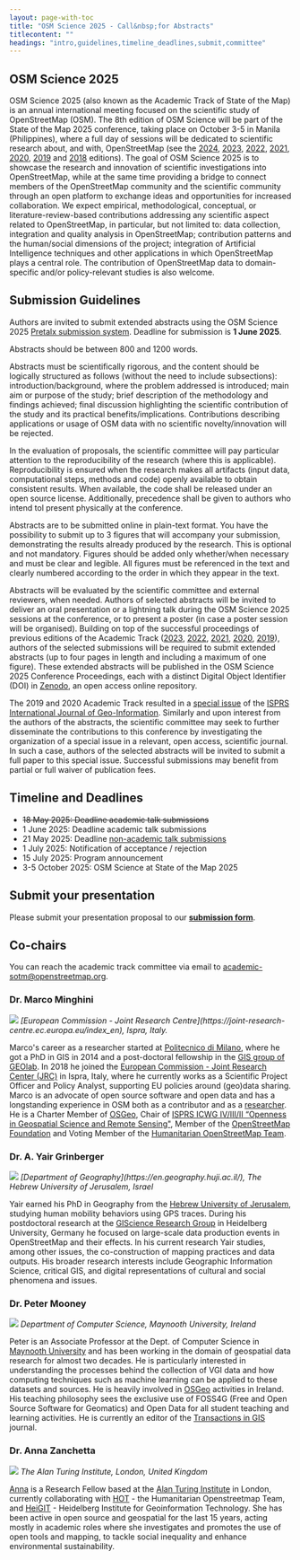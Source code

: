 ```yaml
---
layout: page-with-toc
title: "OSM Science 2025 - Call&nbsp;for Abstracts"
titlecontent: ""
headings: "intro,guidelines,timeline_deadlines,submit,committee"
---
```


<h2 id="intro">OSM Science 2025</h2>

OSM Science 2025 (also known as the Academic Track of State of the Map) is an annual international meeting focused on the scientific study of OpenStreetMap (OSM). The 8th edition of OSM Science will be part of the State of the Map 2025 conference, taking place on October 3-5 in Manila (Philippines), where a full day of sessions will be dedicated to scientific research about, and with, OpenStreetMap (see the [2024](https://2024.stateofthemap.org/calls/academic/), [2023](https://osmscience.github.io/OSMScience2023/), [2022](https://2022.stateofthemap.org/calls/academic/), [2021](https://2021.stateofthemap.org/calls/academic/), [2020](https://2020.stateofthemap.org/cfp/academic/), [2019](https://2019.stateofthemap.org/academic_programme/) and [2018](https://2018.stateofthemap.org/academictrack/) editions).
The goal of OSM Science 2025 is to showcase the research and innovation of scientific investigations into OpenStreetMap, while at the same time providing a bridge to connect members of the OpenStreetMap community and the scientific community through an open platform to exchange ideas and opportunities for increased collaboration. We expect empirical, methodological, conceptual, or literature-review-based contributions addressing any scientific aspect related to OpenStreetMap, in particular, but not limited to: data collection, integration and quality analysis in OpenStreetMap; contribution patterns and the human/social dimensions of the project; integration of Artificial Intelligence techniques and other applications in which OpenStreetMap plays a central role. The contribution of OpenStreetMap data to domain-specific and/or policy-relevant studies is also welcome.


<h2 id="guidelines">Submission Guidelines</h2>

Authors are invited to submit extended abstracts using the OSM Science 2025 [Pretalx submission system](https://pretalx.com/sotm2025-osm-science/cfp). Deadline for submission is **1 June 2025**.

Abstracts should be between 800 and 1200 words.

Abstracts must be scientifically rigorous, and the content should be logically structured as follows (without the need to include subsections): introduction/background, where the problem addressed is introduced; main aim or purpose of the study; brief description of the methodology and findings achieved; final discussion highlighting the scientific contribution of the study and its practical benefits/implications. Contributions describing applications or usage of OSM data with no scientific novelty/innovation will be rejected.

In the evaluation of proposals, the scientific committee will pay particular attention to the reproducibility of the research (where this is applicable). Reproducibility is ensured when the research makes all artifacts (input data, computational steps, methods and code) openly available to obtain consistent results. When available, the code shall be released under an open source license. Additionally, precedence shall be given to authors who intend tol present physically at the conference.

Abstracts are to be submitted online in plain-text format. You have the possibility to submit up to 3 figures that will accompany your submission, demonstrating the results already produced by the research. This is optional and not mandatory. Figures should be added only whether/when necessary and must be clear and legible. All figures must be referenced in the text and clearly numbered according to the order in which they appear in the text.

Abstracts will be evaluated by the scientific committee and external reviewers, when needed. Authors of selected abstracts will be invited to deliver an oral presentation or a lightning talk during the OSM Science 2025 sessions at the conference, or to present a poster (in case a poster session will be organised). Building on top of the successful proceedings of previous editions of the Academic Track ([2023](https://zenodo.org/records/10443403), [2022](https://zenodo.org/record/7004791), [2021](https://zenodo.org/record/5116434), [2020](https://zenodo.org/record/3928675), [2019](https://zenodo.org/record/3405431)), authors of the selected submissions will be required to submit extended abstracts (up to four pages in length and including a maximum of one figure). These extended abstracts will be published in the OSM Science 2025 Conference Proceedings, each with a distinct Digital Object Identifier (DOI) in [Zenodo](https://zenodo.org/), an open access online repository.

The 2019 and 2020 Academic Track resulted in a [special issue](https://www.mdpi.com/journal/ijgi/special_issues/OpenStreetMap) of the [ISPRS International Journal of Geo-Information](https://www.mdpi.com/journal/ijgi). Similarly and upon interest from the authors of the abstracts, the scientific committee may seek to further disseminate the contributions to this conference by investigating the organization of a special issue in a relevant, open access, scientific journal. In such a case, authors of the selected abstracts will be invited to submit a full paper to this special issue. Successful submissions may benefit from partial or full waiver of publication fees.


<h2 id="timeline_deadlines">Timeline and Deadlines</h2>

* <s>18 May 2025: Deadline academic talk submissions</s>
* 1 June 2025: Deadline academic talk submissions
* 21 May 2025: Deadline [non-academic talk submissions]({{site.baseurl}}/calls/general)
* 1 July 2025: Notification of acceptance / rejection
* 15 July 2025: Program announcement
* 3-5 October 2025: OSM Science at State of the Map 2025


<h2 id="submit">Submit your presentation</h2>

Please submit your presentation proposal to our **[submission form](https://pretalx.com/sotm2025-osm-science/submit)**.


<h2 id="committee">Co-chairs</h2>

You can reach the academic track committee via email to <a href="mailto:academic-sotm@openstreetmap.org">academic-sotm@openstreetmap.org</a>.

<h3>Dr. Marco Minghini</h3>
<img class="bio-pic" src="../../img/bios/Marco.jpg">
<em>[European Commission - Joint Research Centre](https://joint-research-centre.ec.europa.eu/index_en), Ispra, Italy.</em>

Marco's career as a researcher started at [Politecnico di Milano](https://www.polimi.it/en/), where he got a PhD in GIS in 2014 and a post-doctoral fellowship in the [GIS group of GEOlab](https://www.gisgeolab.polimi.it/). In 2018 he joined the [European Commission - Joint Research Center (JRC)](https://joint-research-centre.ec.europa.eu/index_en) in Ispra, Italy, where he currently works as a Scientific Project Officer and Policy Analyst, supporting EU policies around (geo)data sharing. Marco is an advocate of open source software and open data and has a longstanding experience in OSM both as a contributor and as a [researcher](https://wiki.openstreetmap.org/wiki/User:Mingo23). He is a Charter Member of [OSGeo](https://www.osgeo.org/), Chair of [ISPRS ICWG IV/III/II “Openness in Geospatial Science and Remote Sensing"](https://www2.isprs.org/commissions/comm4/icwg-4-3-2/), Member of the [OpenStreetMap Foundation](https://wiki.osmfoundation.org/wiki/Main_Page) and Voting Member of the [Humanitarian OpenStreetMap Team](https://www.hotosm.org/).

<h3>Dr. A. Yair Grinberger</h3>
<img class="bio-pic" src="../../img/bios/Yair.jpg">
<em>[Department of Geography](https://en.geography.huji.ac.il/), The Hebrew University of Jerusalem, Israel</em>

Yair earned his PhD in Geography from the [Hebrew University of Jerusalem](https://new.huji.ac.il/en), studying human mobility behaviors using GPS traces. During his postdoctoral research at the [GIScience Research Group](http://giscience.uni-hd.de/) in Heidelberg University, Germany he focused on large-scale data production events in OpenStreetMap and their effects. In his current research Yair studies, among other issues, the co-construction of mapping practices and data outputs. His broader research interests include Geographic Information Science, critical GIS, and digital representations of cultural and social phenomena and issues.

<h3>Dr. Peter Mooney</h3>
<img class="bio-pic" src="../../img/bios/Peter.jpg">
<em>Department of Computer Science, Maynooth University, Ireland</em>

Peter is an Associate Professor at the Dept. of Computer Science in [Maynooth University](https://www.maynoothuniversity.ie/) and has been working in the domain of geospatial data research for almost two decades. He is particularly interested in understanding the processes behind the collection of VGI data and how computing techniques such as machine learning can be applied to these datasets and sources. He is heavily involved in [OSGeo](https://www.osgeo.org/) activities in Ireland. His teaching philosophy sees the exclusive use of FOSS4G (Free and Open Source Software for Geomatics) and Open Data for all student teaching and learning activities. He is currently an editor of the [Transactions in GIS](https://onlinelibrary.wiley.com/journal/14679671) journal.

<h3>Dr. Anna Zanchetta</h3>
<img class="bio-pic" src="../../img/bios/Anna.jpg">
<em>The Alan Turing Institute, London, United Kingdom</em>

[Anna](https://www.turing.ac.uk/people/researchers/anna-zanchetta) is a Research Fellow based at the [Alan Turing Institute](https://www.turing.ac.uk/) in London, currently collaborating with [HOT](https://www.hotosm.org/) - the Humanitarian Openstreetmap Team, and [HeiGIT](https://heigit.org/) - Heidelberg Institute for Geoinformation Technology. She has been active in open source and geospatial for the last 15 years, acting mostly in academic roles where she investigates and promotes the use of open tools and mapping, to tackle social inequality and enhance environmental sustainability.


